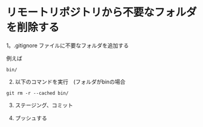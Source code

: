 # リモートリポジトリから不要なフォルダを削除する

1。.gitignore ファイルに不要なフォルダを追加する

例えば

```
bin/
```

2. 以下のコマンドを実行　(フォルダがbinの場合

```
git rm -r --cached bin/
```

3. ステージング、コミット

4. プッシュする



